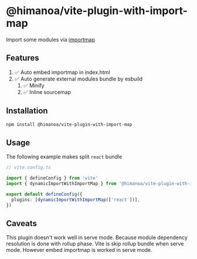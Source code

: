 # @himanoa/vite-plugin-with-import-map

Import some modules via [importmap](https://developer.mozilla.org//docs/Web/HTML/Element/script/type/importmap)

## Features

1. ✅ Auto embed importmap in index.html
1. ✅ Auto generate external modules bundle by esbuild
    1. ✅ Minify
    1. ✅ Inline sourcemap

## Installation 

```sh
npm install @himanoa/vite-plugin-with-import-map
```

## Usage

The following example makes split `react` bundle

```ts
// vite.config.ts

import { defineConfig } from 'vite'
import { dynamicImportWithImportMap } from '@himanoa/vite-plugin-with-import-map'

export default defineConfig({
  plugins: [dynamicImportWithImportMap(['react'])],
})
```

## Caveats

This plugin doesn't work well in serve mode. Because module dependency resolution is done with rollup phase. Vite is skip rollup bundle when serve mode. However embed importmap is worked in serve mode.

